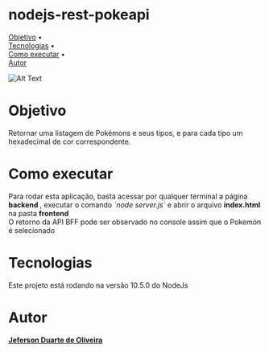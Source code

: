 # nodejs-rest-pokeapi

<p>
 <a href="#objetivo">Objetivo</a> • <br>
  <a href="#tecnologias">Tecnologias</a> •   <br>
 <a href="#roadmap">Como executar</a> •   <br>
 <a href="#autor">Autor</a> <br>
</p>

![Alt Text](https://i.ibb.co/6DMpCST/apiBFF.gif)

# Objetivo

<p id="objetivo"> Retornar uma listagem de Pokémons e seus tipos, e para cada tipo um hexadecimal de cor
correspondente.  </p>

# Como executar

<p id="roadmap"> Para rodar esta aplicação, basta acessar por qualquer terminal a página <b> backend </b>, executar o comando <i> `node server.js` </i> e abrir o arquivo <b> index.html </b> na pasta <b> frontend </b> <br /> O retorno da API BFF pode ser observado no console assim que o Pokemón é selecionado</p>


# Tecnologias

<p id="tecnologias"> Este projeto está rodando na versão 10.5.0 do NodeJs  </p>

# Autor

<p id="autor"> <b> <a href="https://github.com/JefersonDuarte" > Jeferson Duarte de Oliveira </a> </b> </p>
